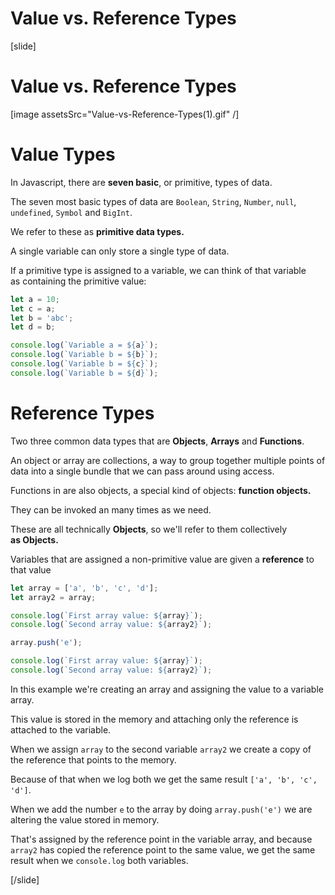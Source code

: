 # Value vs. Reference Types

[slide]

# Value vs. Reference Types

[image assetsSrc="Value-vs-Reference-Types(1).gif" /]

# Value Types

In Javascript, there are **seven basic**, or primitive, types of data. 

The seven most basic types of data are `Boolean`, `String`, `Number`, `null`, `undefined`, `Symbol` and `BigInt`.

We refer to these as **primitive data types.**

A single variable can only store a single type of data.

If a primitive type is assigned to a variable, we can think of that variable as containing the primitive value:

``` js
let a = 10;
let c = a;
let b = 'abc';
let d = b;

console.log(`Variable a = ${a}`);
console.log(`Variable b = ${b}`);
console.log(`Variable b = ${c}`);
console.log(`Variable b = ${d}`);
```

# Reference Types

Two three common data types that are **Objects**, **Arrays** and **Functions**.

An object or array are collections, a way to group together multiple points of data into a single bundle that we can pass around using access.

Functions in are also objects, a special kind of objects: **function objects.** 

They can be invoked an many times as we need.

These are all technically **Objects**, so we'll refer to them collectively **as Objects.**

Variables that are assigned a non-primitive value are given a **reference** to that value

``` js live
let array = ['a', 'b', 'c', 'd'];
let array2 = array;

console.log(`First array value: ${array}`);
console.log(`Second array value: ${array2}`);

array.push('e');

console.log(`First array value: ${array}`);
console.log(`Second array value: ${array2}`);
```

In this example we're creating an array and assigning the value to a variable array.

This value is stored in the memory and attaching only the reference is attached to the variable.

When we assign `array` to the second variable `array2` we create a copy of the reference that points to the memory.

 Because of that when we log both we get the same result `['a', 'b', 'c', 'd']`. 
 
 When we add the number `e` to the array by doing `array.push('e')` we are altering the value stored in memory.
 
That's assigned by the reference point in the variable array, and because `array2` has copied the reference point to the same value, we get the same result when we `console.log` both variables.

[/slide]